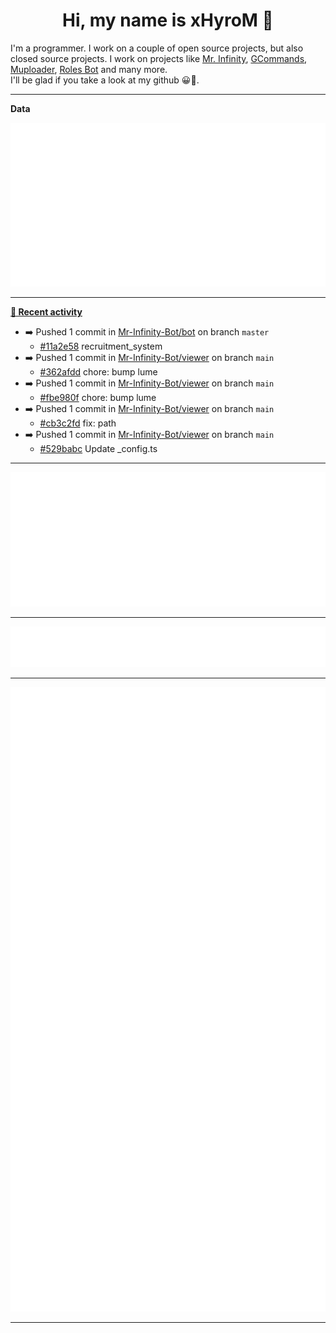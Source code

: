 <p align="center">
    <!-- <img src="https://avatars.githubusercontent.com/u/56601352" width="192" alt="hyro's pfp" /> -->
    <h1 align="center">Hi, my name is xHyroM 👋</h1>
</p>

I'm a programmer. I work on a couple of open source projects, but also closed source projects. I work on projects like [Mr. Infinity](https://discord.com/oauth2/authorize?client_id=720321585625694239&scope=bot%20applications.commands&permissions=8&redirect_uri=https://blobs.gq/imanager&prompt=consent&response_type=code), [GCommands](https://github.com/Garlic-Team/GCommands), [Muploader](https://github.com/xHyroM/Muploder), [Roles Bot](https://github.com/xHyroM/roles-bot) and many more.  
I'll be glad if you take a look at my github 😀👀.

___
**Data**

<img src="https://github.com/xHyroM/xHyroM/blob/master/.cache/base.svg">

___

**[📰 Recent activity](https://github.com/xHyroM)**
* ➡️ Pushed 1 commit in [Mr-Infinity-Bot/bot](https://github.com/Mr-Infinity-Bot/bot) on branch `master`
  * [#11a2e58](https://github.com/Mr-Infinity-Bot/bot/commit/11a2e58) recruitment_system
* ➡️ Pushed 1 commit in [Mr-Infinity-Bot/viewer](https://github.com/Mr-Infinity-Bot/viewer) on branch `main`
  * [#362afdd](https://github.com/Mr-Infinity-Bot/viewer/commit/362afdd) chore: bump lume
* ➡️ Pushed 1 commit in [Mr-Infinity-Bot/viewer](https://github.com/Mr-Infinity-Bot/viewer) on branch `main`
  * [#fbe980f](https://github.com/Mr-Infinity-Bot/viewer/commit/fbe980f) chore: bump lume
* ➡️ Pushed 1 commit in [Mr-Infinity-Bot/viewer](https://github.com/Mr-Infinity-Bot/viewer) on branch `main`
  * [#cb3c2fd](https://github.com/Mr-Infinity-Bot/viewer/commit/cb3c2fd) fix: path
* ➡️ Pushed 1 commit in [Mr-Infinity-Bot/viewer](https://github.com/Mr-Infinity-Bot/viewer) on branch `main`
  * [#529babc](https://github.com/Mr-Infinity-Bot/viewer/commit/529babc) Update _config.ts


___

<img src="https://github.com/xHyroM/xHyroM/blob/master/.cache/isocalendar.svg">

___

<img src="https://github.com/xHyroM/xHyroM/blob/master/.cache/languages.svg">

___

<img src="https://github.com/xHyroM/xHyroM/blob/master/.cache/achievements.svg">

___
